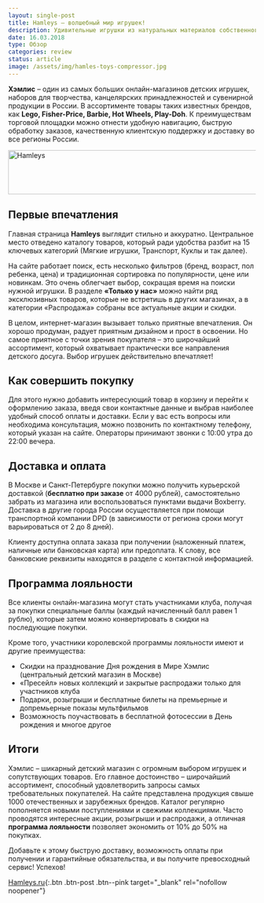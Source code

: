 ```yaml
---
layout: single-post
title: Hamleys – волшебный мир игрушек!
description: Удивительные игрушки из натуральных материалов собственного производства.
date: 16.03.2018
type: Обзор
categories: review
status: article
image: /assets/img/hamles-toys-compressor.jpg
---
```


<div class="post-block">

**Хэмлис** – один из самых больших онлайн-магазинов детских игрушек, наборов для творчества, канцелярских принадлежностей и сувенирной продукции в России. В ассортименте товары таких известных брендов, как **Lego, Fisher-Price, Barbie, Hot Wheels, Play-Doh**. К преимуществам торговой площадки можно отнести удобную навигацию, быструю обработку заказов, качественную клиентскую поддержку и доставку во все регионы России.

<!-- admitad.banner: ygrvkvjq7ibaaff9d7dd91091bf458 Hamleys -->
<a class="ad-h" target="_blank" rel="nofollow" href="https://ad.admitad.com/g/ygrvkvjq7ibaaff9d7dd91091bf458/?i=4"><img width="728" height="90" border="0" src="https://ad.admitad.com/b/ygrvkvjq7ibaaff9d7dd91091bf458/" alt="Hamleys"/></a>
<!-- /admitad.banner -->

## Первые впечатления

Главная страница **Hamleys** выглядит стильно и аккуратно. Центральное место отведено каталогу товаров, который ради удобства разбит на 15 ключевых категорий (Мягкие игрушки, Транспорт, Куклы и так далее).

На сайте работает поиск, есть несколько фильтров (бренд, возраст, пол ребенка, цена) и традиционная сортировка по популярности, цене или новинкам. Это очень облегчает выбор, сокращая время на поиски нужной игрушки. В разделе **«Только у нас»** можно найти ряд эксклюзивных товаров, которые не встретишь в других магазинах, а в категории «Распродажа» собраны все актуальные акции и скидки.

В целом, интернет-магазин вызывает только приятные впечатления. Он хорошо продуман, радует приятным дизайном и прост в освоении. Но самое приятное с точки зрения покупателя – это широчайший ассортимент, который охватывает практически все направления детского досуга. Выбор игрушек действительно впечатляет!

## Как совершить покупку

Для этого нужно добавить интересующий товар в корзину и перейти к оформлению заказа, введя свои контактные данные и выбрав наиболее удобный способ оплаты и доставки. Если у вас есть вопросы или необходима консультация, можно позвонить по контактному телефону, который указан на сайте. Операторы принимают звонки с 10:00 утра до 22:00 вечера.

## Доставка и оплата

В Москве и Санкт-Петербурге покупки можно получить курьерской доставкой (**бесплатно при заказе** от 4000 рублей), самостоятельно забрать из магазина или воспользоваться пунктами выдачи Boxberry. Доставка в другие города России осуществляется при помощи транспортной компании DPD (в зависимости от региона сроки могут варьироваться от 2 до 8 дней).

Клиенту доступна оплата заказа при получении (наложенный платеж, наличные или банковская карта) или предоплата. К слову, все банковские реквизиты находятся в разделе с контактной информацией.

## Программа лояльности

Все клиенты онлайн-магазина могут стать участниками клуба, получая за покупки специальные баллы (каждый начисленный балл равен 1 рублю), которые затем можно конвертировать в скидки на последующие покупки.

Кроме того, участники королевской программы лояльности имеют и другие преимущества:

- Скидки на празднование Дня рождения в Мире Хэмлис (центральный детский магазин в Москве)
- «Пресейл» новых коллекций и закрытые распродажи только для участников клуба
- Подарки, розыгрыши и бесплатные билеты на премьерные и допремьерные показы мультфильмов
- Возможность поучаствовать в бесплатной фотосессии в День рождения и многое другое

## Итоги

Хэмлис – шикарный детский магазин с огромным выбором игрушек и сопутствующих товаров. Его главное достоинство – широчайший ассортимент, способный удовлетворить запросы самых требовательных покупателей. На сайте представлена продукция свыше 1000 отечественных и зарубежных брендов. Каталог регулярно пополняется новыми поступлениями и свежими коллекциями. Часто проводятся интересные акции, розыгрыши и распродажи, а отличная **программа лояльности** позволяет экономить от 10% до 50% на покупках. 

Добавьте к этому быструю доставку, возможность оплаты при получении и гарантийные обязательства, и вы получите превосходный сервис! Успехов!

[Hamleys.ru](https://ad.admitad.com/g/f4tu7tr4z3baaff9d7dd91091bf458/){:.btn .btn-post .btn--pink target="_blank" rel="nofollow noopener"}

</div><!-- /.post-block -->